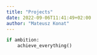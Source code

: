 ```yaml
---
title: "Projects"
date: 2022-09-06T11:41:49+02:00
author: "Mateusz Konat"
---
```


```python
if ambition:
    achieve_everything()
```
